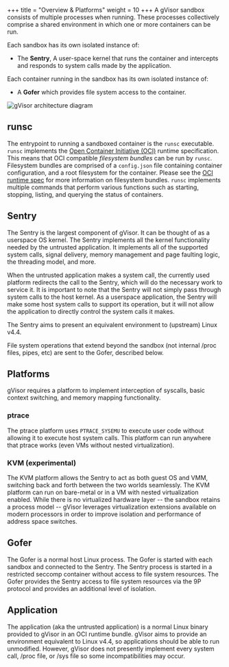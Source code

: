 +++
title = "Overview & Platforms"
weight = 10
+++
A gVisor sandbox consists of multiple processes when running. These processes
collectively comprise a shared environment in which one or more containers can
be run.

Each sandbox has its own isolated instance of:

*   The **Sentry**, A user-space kernel that runs the container and intercepts
    and responds to system calls made by the application.

Each container running in the sandbox has its own isolated instance of:

*   A **Gofer** which provides file system access to the container.

![gVisor architecture diagram](../Sentry-Gofer.png "gVisor architecture diagram")

## runsc

The entrypoint to running a sandboxed container is the `runsc` executable.
`runsc` implements the [Open Container Initiative (OCI)][oci] runtime
specification. This means that OCI compatible _filesystem bundles_ can be run by
`runsc`.  Filesystem bundles are comprised of a `config.json` file containing
container configuration, and a root filesystem for the container.  Please see
the [OCI runtime spec][runtime-spec] for more information on filesystem bundles.
`runsc` implements multiple commands that perform various functions such as
starting, stopping, listing, and querying the status of containers.

## Sentry

The Sentry is the largest component of gVisor. It can be thought of as a
userspace OS kernel. The Sentry implements all the kernel functionality needed
by the untrusted application. It implements all of the supported system calls,
signal delivery, memory management and page faulting logic, the threading
model, and more.

When the untrusted application makes a system call, the currently used platform
redirects the call to the Sentry, which will do the necessary work to service
it. It is important to note that the Sentry will not simply pass through system
calls to the host kernel. As a userspace application, the Sentry will make some
host system calls to support its operation, but it will not allow the
application to directly control the system calls it makes.

The Sentry aims to present an equivalent environment to (upstream) Linux v4.4.

File system operations that extend beyond the sandbox (not internal /proc
files, pipes, etc) are sent to the Gofer, described below.

## Platforms

gVisor requires a platform to implement interception of syscalls, basic context
switching, and memory mapping functionality.

### ptrace

The ptrace platform uses `PTRACE_SYSEMU` to execute user code without allowing
it to execute host system calls. This platform can run anywhere that ptrace
works (even VMs without nested virtualization).

### KVM (experimental)

The KVM platform allows the Sentry to act as both guest OS and VMM, switching
back and forth between the two worlds seamlessly. The KVM platform can run on
bare-metal or in a VM with nested virtualization enabled. While there is no
virtualized hardware layer -- the sandbox retains a process model -- gVisor
leverages virtualization extensions available on modern processors in order to
improve isolation and performance of address space switches.

## Gofer

The Gofer is a normal host Linux process. The Gofer is started with each sandbox
and connected to the Sentry. The Sentry process is started in a restricted
seccomp container without access to file system resources. The Gofer provides
the Sentry access to file system resources via the 9P protocol and provides an
additional level of isolation.

## Application

The application (aka the untrusted application) is a normal Linux binary
provided to gVisor in an OCI runtime bundle. gVisor aims to provide an
environment equivalent to Linux v4.4, so applications should be able to run
unmodified. However, gVisor does not presently implement every system call,
/proc file, or /sys file so some incompatibilities may occur.

[oci]: https://www.opencontainers.org
[runtime-spec]: https://github.com/opencontainers/runtime-spec
